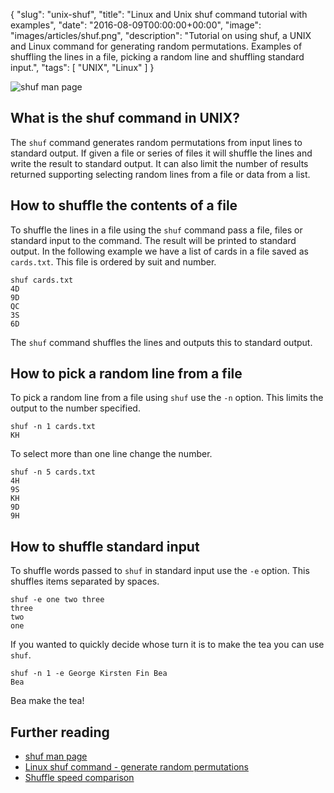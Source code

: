 {
  "slug": "unix-shuf",
  "title": "Linux and Unix shuf command tutorial with examples",
  "date": "2016-08-09T00:00:00+00:00",
  "image": "images/articles/shuf.png",
  "description": "Tutorial on using shuf, a UNIX and Linux command for generating random permutations. Examples of shuffling the lines in a file, picking a random line and shuffling standard input.",
  "tags": [
    "UNIX",
    "Linux"
  ]
}

![shuf man page][1]

## What is the shuf command in UNIX?

The `shuf` command generates random permutations from input lines to standard output. If given a file or series of files it will shuffle the lines and write the result to standard output. It can also limit the number of results returned supporting selecting random lines from a file or data from a list. 


## How to shuffle the contents of a file

To shuffle the lines in a file using the `shuf` command pass a file, files or standard input to the command. The result will be printed to standard output. In the following example we have a list of cards in a file saved as `cards.txt`. This file is ordered by suit and number.

    shuf cards.txt
    4D
    9D
    QC
    3S
    6D

The `shuf` command shuffles the lines and outputs this to standard output. 

## How to pick a random line from a file

To pick a random line from a file using `shuf` use the `-n` option. This limits the output to the number specified.

    shuf -n 1 cards.txt
    KH

To select more than one line change the number.

    shuf -n 5 cards.txt
    4H
    9S
    KH
    9D
    9H

## How to shuffle standard input

To shuffle words passed to `shuf` in standard input use the `-e` option. This shuffles items separated by spaces.

    shuf -e one two three
    three 
    two 
    one

If you wanted to quickly decide whose turn it is to make the tea you can use `shuf`.

    shuf -n 1 -e George Kirsten Fin Bea
    Bea

Bea make the tea!

## Further reading

* [shuf man page][2]
* [Linux shuf command - generate random permutations][3]
* [Shuffle speed comparison][4]


[1]: /images/articles/shuf.png "Linux and Unix shuf command"
[2]: http://linux.die.net/man/1/shuf
[3]: http://www.unixcl.com/2009/10/linux-shuf-command-generate-random.html
[4]: https://stackoverflow.com/questions/2153882/how-can-i-shuffle-the-lines-of-a-text-file-on-the-unix-command-line-or-in-a-shel#answer-30133294
